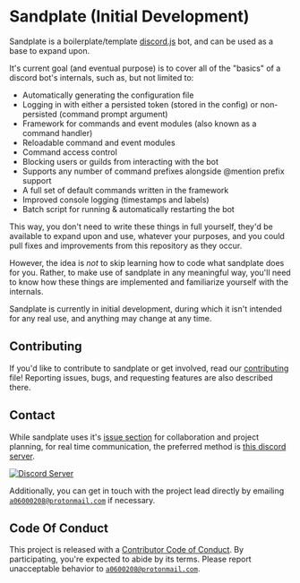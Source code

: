 # Sandplate (Initial Development)

Sandplate is a boilerplate/template [discord.js](https://discord.js.org) bot, and can be used as a base to expand upon.

It's current goal (and eventual purpose) is to cover all of the "basics" of a discord bot's internals, such as, but not limited to:

- Automatically generating the configuration file
- Logging in with either a persisted token (stored in the config) or non-persisted (command prompt argument)
- Framework for commands and event modules (also known as a command handler)
- Reloadable command and event modules
- Command access control
- Blocking users or guilds from interacting with the bot
- Supports any number of command prefixes alongside @mention prefix support
- A full set of default commands written in the framework
- Improved console logging (timestamps and labels)
- Batch script for running & automatically restarting the bot

This way, you don't need to write these things in full yourself, they'd be available to expand upon and use, whatever your purposes, and you could pull fixes and improvements from this repository as they occur.

However, the idea is *not* to skip learning how to code what sandplate does for you. Rather, to make use of sandplate in any meaningful way, you'll need to know how these things are implemented and familiarize yourself with the internals.

Sandplate is currently in initial development, during which it isn't intended for any real use, and anything may change at any time.

## Contributing

If you'd like to contribute to sandplate or get involved, read our [contributing](CONTRIBUTING.md) file! Reporting issues, bugs, and requesting features are also described there.

## Contact

While sandplate uses it's [issue section](https://github.com/06000208/sandplate/issues) for collaboration and project planning, for real time communication, the preferred method is [this discord server](https://discord.gg/xErQY6M).

<a href="https://discord.gg/xErQY6M"><img src="https://discordapp.com/api/guilds/273550655673860106/embed.png" alt="Discord Server" /></a>

Additionally, you can get in touch with the project lead directly by emailing [`a06000208@protonmail.com`](mailto:a06000208@protonmail.com) if necessary.

## Code Of Conduct

This project is released with a [Contributor Code of Conduct](CODE_OF_CONDUCT.md). By participating, you're expected to abide by its terms. Please report unacceptable behavior to [`a0600208@protonmail.com`](mailto:a0600208@protonmail.com).
